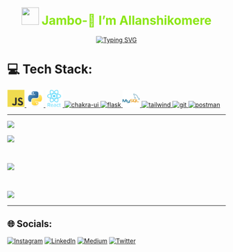 <h1 align="center" style="color:#8BE616FF"><img src="/hey.gif" width="40" height="40"/> <strong>Jambo</strong>-👋  I’m Allanshikomere</h1>

<p align="center">


<a href="https://git.io/typing-svg">
  <img src="https://readme-typing-svg.demolab.com?font=Rubik&weight=500&size=32&pause=1000&color=8BE616&center=true&vCenter=true&width=600&lines=Full-stack+web+and+app+development;Always+learning" alt="Typing SVG" />
</a>
</p>

# 💻 Tech Stack:
<p align="left"> 
   <a href="https://developer.mozilla.org/en-US/docs/Web/JavaScript" target="_blank" rel="noreferrer"> 
    <img src="https://raw.githubusercontent.com/devicons/devicon/master/icons/javascript/javascript-original.svg" alt="javascript" width="40" height="40"/> 
  </a> 
  <a href="https://www.python.org" target="_blank" rel="noreferrer"> 
    <img src="https://raw.githubusercontent.com/devicons/devicon/master/icons/python/python-original.svg" alt="python" width="40" height="40"/> 
  </a> 
   <a href="https://reactjs.org/" target="_blank" rel="noreferrer"> 
    <img src="https://raw.githubusercontent.com/devicons/devicon/master/icons/react/react-original-wordmark.svg" alt="react" width="40" height="40"/> 
  </a>
    <a href="https://chakra-ui.com/" target="_blank" rel="noreferrer"> 
    <img src="https://ia802807.us.archive.org/24/items/github.com-chakra-ui-chakra-ui_-_2020-02-13_17-20-29/cover.jpg" alt="chakra-ui" width="40" height="40"/> 
  </a> 
  <a href="https://flask.palletsprojects.com/" target="_blank" rel="noreferrer" background="white"> 
    <img src="https://www.vectorlogo.zone/logos/pocoo_flask/pocoo_flask-icon.svg" alt="flask" width="40" height="40"/> 
  </a> 
    <a href="https://www.mysql.com/" target="_blank" rel="noreferrer"> 
    <img src="https://raw.githubusercontent.com/devicons/devicon/master/icons/mysql/mysql-original-wordmark.svg" alt="mysql" width="40" height="40"/> 
  </a>
    <a href="https://tailwindcss.com/" target="_blank" rel="noreferrer"> 
    <img src="https://www.vectorlogo.zone/logos/tailwindcss/tailwindcss-icon.svg" alt="tailwind" width="40" height="40"/> 
  </a>
  <a href="https://git-scm.com/" target="_blank" rel="noreferrer"> 
    <img src="https://www.vectorlogo.zone/logos/git-scm/git-scm-icon.svg" alt="git" width="40" height="40"/> 
  </a>  
  <a href="https://postman.com" target="_blank" rel="noreferrer"> 
    <img src="https://www.vectorlogo.zone/logos/getpostman/getpostman-icon.svg" alt="postman" width="40" height="40"/> 
  </a>   
  <aVercel](https://img.shields.io/badge/vercel-%23000000.svg?style=for-the-badge&logo=vercel&logoColor=white)>
  </a>
</p>

---
[![](https://visitcount.itsvg.in/api?id=Allanshikomere&icon=0&color=3)](https://visitcount.itsvg.in)

<!-- Proudly created with GPRM ( https://gprm.itsvg.in ) -->

![](https://github-readme-stats.vercel.app/api?username=Allanshikomere&theme=merko&hide_border=false&include_all_commits=true&count_private=true)

<br/>

![](https://github-readme-streak-stats.herokuapp.com/?user=Allanshikomere&theme=merko&hide_border=false)

<br/>

![](https://github-readme-stats.vercel.app/api/top-langs/?username=Allanshikomere&theme=merko&hide_border=false&include_all_commits=true&count_private=true&layout=compact)


---
## 🌐 Socials:
[![Instagram](https://img.shields.io/badge/Instagram-%23E4405F.svg?logo=Instagram&logoColor=white)](https://instagram.com/254_enok) [![LinkedIn](https://img.shields.io/badge/LinkedIn-%230077B5.svg?logo=linkedin&logoColor=white)](https://linkedin.com/in/mokuaenock) [![Medium](https://img.shields.io/badge/Medium-12100E?logo=medium&logoColor=white)](https://medium.com/@Mokuaenock) [![Twitter](https://img.shields.io/badge/Twitter-%231DA1F2.svg?logo=Twitter&logoColor=white)](https://twitter.com/254_enok)

<!-- Proudly created with GPRM ( https://gprm.itsvg.in ) -->



<!---
Allanshikomere/Allanshikomere is a ✨ special ✨ repository because its `README.md` (this file) appears on your GitHub profile.
You can click the Preview link to take a look at your changes.
--->
